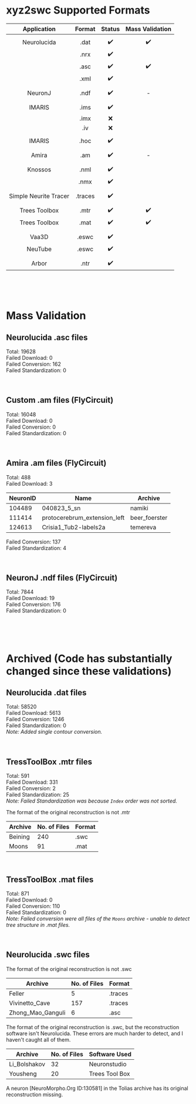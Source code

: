 # xyz2swc Supported Formats


| **Application**       | **Format** | **Status** | **Mass Validation** |
|:---------------------:|:----------:|:----------:|:-------------------:|
|                       |            |            |                     |
| Neurolucida           | .dat       | ✔️          |  ✔️                  |
|                       | .nrx       | ✔️          |                     |
|                       | .asc       | ✔️          |  ✔️                  |
|                       | .xml       | ✔️          |                     |
|                       |            |            |                     |
| NeuronJ               | .ndf       | ✔️          |  -                  |
|                       |            |            |                     |
| IMARIS                | .ims       | ✔️          |                     |
|                       | .imx       | ❌          |                     |
|                       | .iv        | ❌          |                     |
|                       |            |            |                     |
| IMARIS                | .hoc       | ✔️          |                     |
|                       |            |            |                     |
| Amira                 | .am        | ✔️          |  -                  |
|                       |            |            |                     |
| Knossos               | .nml       | ✔️          |                     |
|                       | .nmx       | ✔️          |                     |
|                       |            |            |                     |
| Simple Neurite Tracer | .traces    | ✔️          |                     |
|                       |            |            |                     |
| Trees Toolbox         | .mtr       | ✔️          |  ✔️                  |
| Trees Toolbox         | .mat       | ✔️          |  ✔️                  |
|                       |            |            |                     |
| Vaa3D                 | .eswc      | ✔️          |                     |
| NeuTube               | .eswc      | ✔️          |                     |
|                       |            |            |                     |
| Arbor                 | .ntr       | ✔️          |                     |

<!-- | Eutectic              | .hoc       | -          |                     |
| Neurolucida           | .hoc       | -          |                     | -->

<br/>
<br/>
<br/>

# Mass Validation

## Neurolucida .asc files

Total: 19628  
Failed Download: 0  
Failed Conversion: 162  
Failed Standardization: 0  

<br/>

## Custom .am files (FlyCircuit)

Total: 16048  
Failed Download: 0  
Failed Conversion: 0  
Failed Standardization: 0  

<br/>

## Amira .am files (FlyCircuit)

Total: 488  
Failed Download: 3  

| NeuronID          | Name                          | Archive        |
|-------------------|-------------------------------|----------------|
| 104489            | 040823_5_sn                   | namiki         |
| 111414            | protocerebrum_extension_left  | beer_foerster  |
| 124613            | Crisia1_Tub2-labels2a         | temereva       |

Failed Conversion: 137  
Failed Standardization: 4  



<br/>

## NeuronJ .ndf files (FlyCircuit)

Total: 7844  
Failed Download: 19  
Failed Conversion: 176  
Failed Standardization: 0  

<br/>
<br/>
<br/>

# Archived (Code has substantially changed since these validations)

## Neurolucida .dat files

Total: 58520  
Failed Download: 5613  
Failed Conversion: 1246  
Failed Standardization: 0  
*Note: Added single contour conversion.*


<br/>

## TressToolBox .mtr files

Total: 591  
Failed Download: 331  
Failed Conversion: 2  
Failed Standardization: 25  
*Note: Failed Standardization was because `Index` order was not sorted.*

The format of the original reconstruction is not .mtr

| Archive           | No. of Files | Format  |
|-------------------|--------------|---------|
| Beining           | 240          | .swc    |
| Moons             | 91           | .mat    |


<br/>

## TressToolBox .mat files

Total: 871  
Failed Download: 0  
Failed Conversion: 110  
Failed Standardization: 0  
*Note: Failed conversion were all files of the `Moons` archive - unable to detect tree structure in .mat files.*


<br/>

## Neurolucida .swc files

The format of the original reconstruction is not .swc

| Archive           | No. of Files | Format  |
|-------------------|--------------|---------|
| Feller            | 5            | .traces |
| Vivinetto_Cave    | 157          | .traces |
| Zhong_Mao_Ganguli | 6            | .asc    |

The format of the original reconstruction is .swc, but the reconstruction software isn't Neurolucida. These errors are much harder to detect, and I haven't caught all of them.

| Archive      | No. of Files | Software Used  |
|--------------|--------------|----------------|
| Li_Bolshakov | 32           | Neuronstudio   |
| Yousheng     | 20           | Trees Tool Box |

A neuron [NeuroMorpho.Org ID:130581] in the Tolias archive has its original reconstruction missing.
